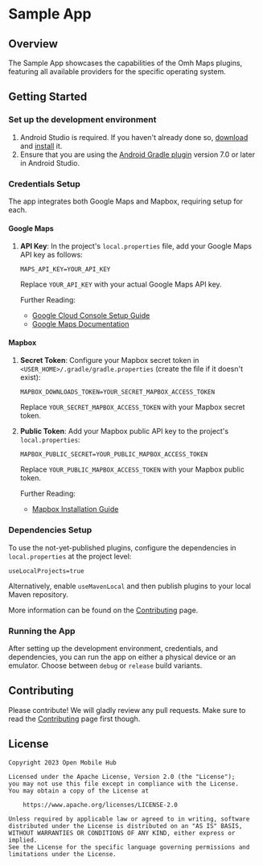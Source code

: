 # Sample App

## Overview

The Sample App showcases the capabilities of the Omh Maps plugins, featuring all available providers for the specific operating system.

## Getting Started

### Set up the development environment

1. Android Studio is required. If you haven't already done so, [download](https://developer.android.com/studio/index.html) and [install](https://developer.android.com/studio/install.html?pkg=studio) it.
2. Ensure that you are using the [Android Gradle plugin](https://developer.android.com/studio/releases/gradle-plugin) version 7.0 or later in Android Studio.

### Credentials Setup

The app integrates both Google Maps and Mapbox, requiring setup for each.

#### Google Maps

1. **API Key**: In the project's `local.properties` file, add your Google Maps API key as follows:
   ```
   MAPS_API_KEY=YOUR_API_KEY
   ```
   Replace `YOUR_API_KEY` with your actual Google Maps API key.

   Further Reading:
   - [Google Cloud Console Setup Guide](/packages/plugin-googlemaps/docs/advanced/CLOUD_CONSOLE_SETUP.md)
   - [Google Maps Documentation](https://developers.google.com/maps/documentation/android-sdk/cloud-setup)

#### Mapbox

1. **Secret Token**: Configure your Mapbox secret token in `<USER_HOME>/.gradle/gradle.properties` (create the file if it doesn't exist):
   ```
   MAPBOX_DOWNLOADS_TOKEN=YOUR_SECRET_MAPBOX_ACCESS_TOKEN
   ```
   Replace `YOUR_SECRET_MAPBOX_ACCESS_TOKEN` with your Mapbox secret token.

2. **Public Token**: Add your Mapbox public API key to the project's `local.properties`:
   ```
   MAPBOX_PUBLIC_SECRET=YOUR_PUBLIC_MAPBOX_ACCESS_TOKEN
   ```
   Replace `YOUR_PUBLIC_MAPBOX_ACCESS_TOKEN` with your Mapbox public token.

   Further Reading:
   - [Mapbox Installation Guide](https://docs.mapbox.com/android/maps/guides/install#configure-credentials)

### Dependencies Setup

To use the not-yet-published plugins, configure the dependencies in `local.properties` at the project level:

```
useLocalProjects=true
```

Alternatively, enable `useMavenLocal` and then publish plugins to your local Maven repository.

More information can be found on the [Contributing](/CONTRIBUTING.md) page.

### Running the App

After setting up the development environment, credentials, and dependencies, you can run the app on either a physical device or an emulator. Choose between `debug` or `release` build variants.

## Contributing

Please contribute! We will gladly review any pull requests. Make sure to read the [Contributing](/CONTRIBUTING.md) page first though.

## License

```
Copyright 2023 Open Mobile Hub

Licensed under the Apache License, Version 2.0 (the "License");
you may not use this file except in compliance with the License.
You may obtain a copy of the License at

    https://www.apache.org/licenses/LICENSE-2.0

Unless required by applicable law or agreed to in writing, software
distributed under the License is distributed on an "AS IS" BASIS,
WITHOUT WARRANTIES OR CONDITIONS OF ANY KIND, either express or implied.
See the License for the specific language governing permissions and
limitations under the License.
```
